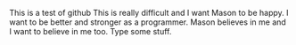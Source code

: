This is a test of github
This is really difficult and I want Mason to be happy.
I want to be better and stronger as a programmer.
Mason believes in me and I want to believe in me too.
Type some stuff.
